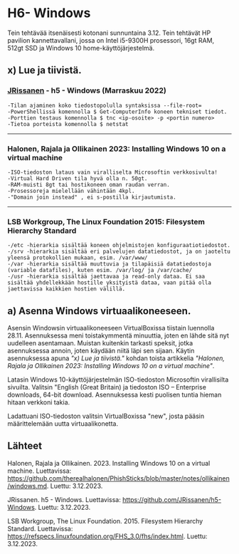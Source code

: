 # H6- Windows

Tein tehtävää itsenäisesti kotonani sunnuntaina 3.12. Tein tehtävät HP pavilion kannettavallani, jossa on Intel i5-9300H prosessori, 16gt RAM, 512gt SSD ja Windows 10 home-käyttöjärjestelmä.

## x) Lue ja tiivistä.

### [JRissanen](https://github.com/JRissanen) - h5 - Windows (Marraskuu 2022)

```
-Tilan ajaminen koko tiedostopolulla syntaksissa --file-root=
-PowerShellissä komennolla $ Get-ComputerInfo koneen tekniset tiedot.
-Porttien testaus komennolla $ tnc <ip-osoite> -p <portin numero>
-Tietoa porteista komennolla $ netstat 
```

---

### Halonen, Rajala ja Ollikainen 2023: Installing Windows 10 on a virtual machine

```
-ISO-tiedoston lataus vain viralliselta Microsoftin verkkosivulta!
-Virtual Hard Driven tila hyvä olla n. 50gt.
-RAM-muisti 8gt tai hostikoneen oman raudan verran.
-Prosessoreja mielellään vähintään 4kpl.
-"Domain join instead" , ei s-postilla kirjautumista.
```

---

### LSB Workgroup, The Linux Foundation 2015: Filesystem Hierarchy Standard

```
-/etc -hierarkia sisältää koneen ohjelmistojen konfiguraatiotiedostot.
-/srv -hierarkia sisältää eri palvelujen datatiedostot, ja on jaoteltu yleensä protokollien mukaan, esim. /var/www/
-/var -hierarkia sisältää muuttuvia ja tilapäisiä datatiedostoja (variable datafiles), kuten esim. /var/log/ ja /var/cache/
-/usr -hierarkia sisältää jaettavaa ja read-only dataa. Ei saa sisältää yhdellekkään hostille yksityistä dataa, vaan pitää olla jaettavissa kaikkien hostien välillä.
```

## a) Asenna Windows virtuaalikoneeseen.

Asensin Windowsin virtuaalikoneeseen VirtualBoxissa tiistain luennolla 28.11. Asennuksessa meni toistakymmentä minuuttia, joten en lähde sitä nyt uudelleen asentamaan. Muistan kuitenkin tarkasti speksit, jotka asennuksessa annoin, joten käydään niitä läpi sen sijaan. Käytin asennuksessa apuna _"x) Lue ja tiivistä."_ kohdan toista artikkelia _"Halonen, Rajala ja Ollikainen 2023: Installing Windows 10 on a virtual machine"_.  

Latasin Windows 10-käyttöjärjestelmän ISO-tiedoston Microsoftin virallisilta sivuilta. Valitsin "English (Great Britain) ja tiedoston ISO – Enterprise downloads, 64-bit download. Asennuksessa kesti puolisen tuntia hieman hitaan verkkoni takia. 

Ladattuani ISO-tiedoston valitsin VirtualBoxissa "new", josta pääsin määrittelemään uutta virtuaalikonetta. 




## Lähteet

Halonen, Rajala ja Ollikainen. 2023. Installing Windows 10 on a virtual machine. Luettavissa: https://github.com/therealhalonen/PhishSticks/blob/master/notes/ollikainen/windows.md. Luettu: 3.12.2023.

JRissanen. h5 - Windows. Luettavissa: https://github.com/JRissanen/h5-Windows. Luettu: 3.12.2023.

LSB Workgroup, The Linux Foundation. 2015. Filesystem Hierarchy Standard. Luettavissa: https://refspecs.linuxfoundation.org/FHS_3.0/fhs/index.html. Luettu: 3.12.2023.
